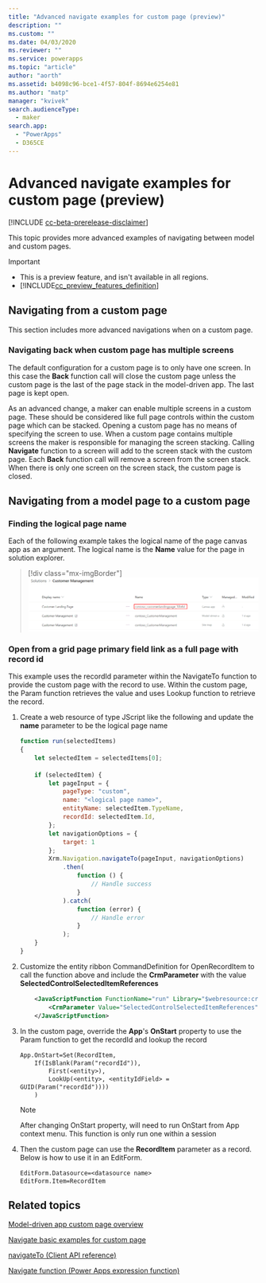```yaml
---
title: "Advanced navigate examples for custom page (preview)" 
description: ""
ms.custom: ""
ms.date: 04/03/2020
ms.reviewer: ""
ms.service: powerapps
ms.topic: "article"
author: "aorth"
ms.assetid: b4098c96-bce1-4f57-804f-8694e6254e81
ms.author: "matp"
manager: "kvivek"
search.audienceType: 
  - maker
search.app: 
  - "PowerApps"
  - D365CE
---
```

# Advanced navigate examples for custom page (preview)

[!INCLUDE [cc-beta-prerelease-disclaimer](../../includes/cc-beta-prerelease-disclaimer.md)]

This topic provides more advanced examples of navigating between model and custom pages.

  > [!IMPORTANT]
  > - This is a preview feature, and isn't available in all regions.
  > - [!INCLUDE[cc_preview_features_definition](../../includes/cc-preview-features-definition.md)]

## Navigating from a custom page

This section includes more advanced navigations when on a custom page.  

### Navigating back when custom page has multiple screens

The default configuration for a custom page is to only have one screen. In this case the **Back** function call will close the custom page unless the custom page is the last of the page stack in the model-driven app.  The last page is kept open.

As an advanced change, a maker can enable multiple screens in a custom page. These should be considered like full page controls within the custom page which can be stacked. Opening a custom page has no means of specifying the screen to use.  When a custom page contains multiple screens the maker is responsible for managing the screen stacking.  Calling **Navigate** function to a screen will add to the screen stack with the custom page.  Each **Back** function call will remove a screen from the screen stack.  When there is only one screen on the screen stack, the custom page is closed.

## Navigating from a model page to a custom page

### Finding the logical page name

Each of the following example takes the logical name of the page canvas app as an argument.  The logical name is the **Name** value for the page in solution explorer. 

> [!div class="mx-imgBorder"]
> ![Find page logical name](media/navigate-page-examples/find-page-logical-name.png "Find page logical name")

### Open from a grid page primary field link as a full page with record id

This example uses the recordId parameter within the NavigateTo function to provide the custom page with the record to use.  Within the custom page, the Param function retrieves the value and uses Lookup function to retrieve the record.

1. Create a web resource of type JScript like the following and update the **name** parameter to be the logical page name  

    ```javascript
    function run(selectedItems)
    {
        let selectedItem = selectedItems[0];
        
        if (selectedItem) {		
            let pageInput = {
                pageType: "custom",
                name: "<logical page name>",
                entityName: selectedItem.TypeName,
                recordId: selectedItem.Id,
            };
            let navigationOptions = {
                target: 1
            };
            Xrm.Navigation.navigateTo(pageInput, navigationOptions)
                .then(
                    function () {
                        // Handle success
                    }
                ).catch(
                    function (error) {
                        // Handle error
                    }
                );
        }
    }
    ```

1. Customize the entity ribbon CommandDefinition for OpenRecordItem to call the function above and include the **CrmParameter** with the value **SelectedControlSelectedItemReferences**

    ```xml
        <JavaScriptFunction FunctionName="run" Library="$webresource:cr62c_OpenCustomPage">
            <CrmParameter Value="SelectedControlSelectedItemReferences" />
        </JavaScriptFunction>
    ```

1. In the custom page, override the **App**'s **OnStart** property to use the Param function to get the recordId and lookup the record

    ```powerappsfl
    App.OnStart=Set(RecordItem, 
        If(IsBlank(Param("recordId")),
            First(<entity>),
            LookUp(<entity>, <entityIdField> = GUID(Param("recordId"))))
        )
    ```

    > [!NOTE]
    > After changing OnStart property, will need to run OnStart from App context menu. This function is only run one within a session

1. Then the custom page can use the **RecordItem** parameter as a record. Below is how to use it in an EditForm.

    ```powerappsfl
    EditForm.Datasource=<datasource name>
    EditForm.Item=RecordItem
    ```

## Related topics

[Model-driven app custom page overview](model-app-page-overview.md)

[Navigate basic examples for custom page](navigate-page-examples.md)

[navigateTo (Client API reference)](../../developer/model-driven-apps/clientapi/reference/xrm-navigation/navigateto.md)

[Navigate function (Power Apps expression function)](../canvas-apps/functions/function-navigate.md) 